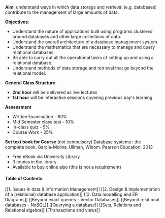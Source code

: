 **Aim**: understand ways in which data storage and retrieval (e.g. databases) contribute to the management of large amounts of data.

**Objectives**: 
- Understand the nature of applications built using programs clustered around databases and other large collections of data.
- Understand the overall architecture of a database management system.
- Understand the mathematics that are necessary to manage and query relational databases. 
- Be able to carry out all the operational tasks of setting up and using a relational database.
- Understand methods of data storage and retrieval that go beyond the relational model.

**General Class Structure:**
- **2nd hour** will be delivered as live lectures
- **1st hour** will be interactive sessions covering previous day's learning.

**Assessment**
- Written Examination - 60%
- Mid Semester class test - 10%
- In-class quiz - 5%
- Course Work - 25%

**Set text book for Course** (not compulsory)
Database systems : the complete book. 
Garcia-Molina, Ullman, Widom. Pearson Education, 2013
- Free eBook via University Library 
- 3 copies in the library
- Available to buy online also (this is not a requirement)

#### Table of Contents
[[1. Issues in data & information Management]]
[[2. Design & implementation of a (relational) database application]]
[[3. Data modelling and ER Diagrams]]
[[Beyond exact queries - Vector Databases]]
[[Beyond relational databases - NoSQL]]
[[Querying a database]]
[[Sets, Relations and Relational algebra]]
[[Transactions and views]]
